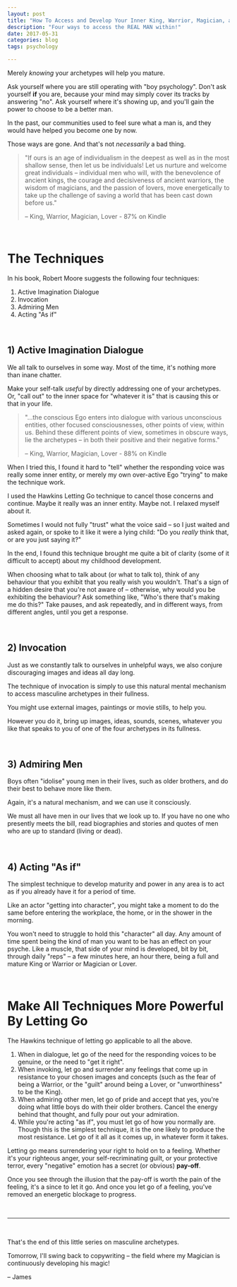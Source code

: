 ```yaml
---
layout: post
title: "How To Access and Develop Your Inner King, Warrior, Magician, and Lover (Masculine Archetypes Part 8)"
description: "Four ways to access the REAL MAN within!"
date: 2017-05-31 
categories: blog
tags: psychology

---
```


Merely *knowing* your archetypes will help you mature. 

Ask yourself where you are still operating with "boy psychology". Don't ask yourself **if** you are, because your mind may simply cover its tracks by answering "no". Ask yourself where it's showing up, and you'll gain the power to choose to be a better man. 

In the past, our communities used to feel sure what a man is, and they would have helped you become one by now. 

Those ways are gone. And that's not *necessarily* a bad thing. 

> "If ours is an age of individualism in the deepest as well as in the most shallow sense, then let us be individuals! Let us nurture and welcome great individuals – individual men who will, with the benevolence of ancient kings, the courage and decisiveness of ancient warriors, the wisdom of magicians, and the passion of lovers, move energetically to take up the challenge of saving a world that has been cast down before us." 
>  
>  – King, Warrior, Magician, Lover - 87% on Kindle

&nbsp;

# The Techniques
In his book, Robert Moore suggests the following four techniques:
1. Active Imagination Dialogue
2. Invocation
3. Admiring Men
4. Acting "As if"

&nbsp;

## 1) Active Imagination Dialogue
We all talk to ourselves in some way. Most of the time, it's nothing more than inane chatter. 

Make your self-talk *useful* by directly addressing one of your archetypes. Or, "call out" to the inner space for "whatever it is" that is causing this or that in your life. 

> "…the conscious Ego enters into dialogue with various unconscious entities, other focused consciousnesses, other points of view, within us. Behind these different points of view, sometimes in obscure ways, lie the archetypes – in both their positive and their negative forms."
>  
>  – King, Warrior, Magician, Lover - 88% on Kindle

When I tried this, I found it hard to "tell" whether the responding voice was really some inner entity, or merely my own over-active Ego "trying" to make the technique work. 

I used the Hawkins Letting Go technique to cancel those concerns and continue. Maybe it really was an inner entity. Maybe not. I relaxed myself about it. 

Sometimes I would not fully "trust" what the voice said – so I just waited and asked again, or spoke to it like it were a lying child: "Do you *really* think that, or are you just saying it?"

In the end, I found this technique brought me quite a bit of clarity (some of it difficult to accept) about my childhood development. 

When choosing what to talk about (or what to talk to), think of any behaviour that you exhibit that you really wish you wouldn't. That's a sign of a hidden desire that you're not aware of – otherwise, why would you be exhibiting the behaviour? Ask something like, "Who's there that's making me do this?" Take pauses, and ask repeatedly, and in different ways, from different angles, until you get a response. 

&nbsp;

## 2) Invocation
Just as we constantly talk to ourselves in unhelpful ways, we also conjure discouraging images and ideas all day long. 

The technique of invocation is simply to use this natural mental mechanism to access masculine archetypes in their fullness. 

You might use external images, paintings or movie stills, to help you. 

However you do it, bring up images, ideas, sounds, scenes, whatever you like that speaks to you of one of the four archetypes in its fullness. 

&nbsp;

## 3) Admiring Men
Boys often "idolise" young men in their lives, such as older brothers, and do their best to behave more like them. 

Again, it's a natural mechanism, and we can use it consciously. 

We must all have men in our lives that we look up to. If you have no one who presently meets the bill, read biographies and stories and quotes of men who are up to standard (living or dead). 

&nbsp;

## 4) Acting "As if"
The simplest technique to develop maturity and power in any area is to act as if you already have it for a period of time. 

Like an actor "getting into character", you might take a moment to do the same before entering the workplace, the home, or in the shower in the morning. 

You won't need to struggle to hold this "character" all day. Any amount of time spent being the kind of man you want to be has an effect on your psyche. Like a muscle, that side of your mind is developed, bit by bit, through daily "reps" – a few minutes here, an hour there, being a full and mature King or Warrior or Magician or Lover. 

&nbsp;

# Make All Techniques More Powerful By Letting Go
The Hawkins technique of letting go applicable to all the above. 

1. When in dialogue, let go of the need for the responding voices to be genuine, or the need to "get it right". 
2. When invoking, let go and surrender any feelings that come up in resistance to your chosen images and concepts (such as the fear of being a Warrior, or the "guilt" around being a Lover, or "unworthiness" to be the King). 
3. When admiring other men, let go of pride and accept that yes, you're doing what little boys do with their older brothers. Cancel the energy behind that thought, and fully pour out your admiration. 
4. While you're acting "as if", you must let go of how you normally are. Though this is the simplest technique, it is the one likely to produce the most resistance. Let go of it all as it comes up, in whatever form it takes. 

Letting go means surrendering your right to hold on to a feeling. Whether it's your righteous anger, your self-recriminating guilt, or your protective terror, every "negative" emotion has a secret (or obvious) **pay-off**. 

Once you see through the illusion that the pay-off is worth the pain of the feeling, it's a since to let it go. And once you let go of a feeling, you've removed an energetic blockage to progress. 

&nbsp;

---

&nbsp;

That's the end of this little series on masculine archetypes. 

Tomorrow, I'll swing back to copywriting – the field where my Magician is continuously developing his magic!

– James 
